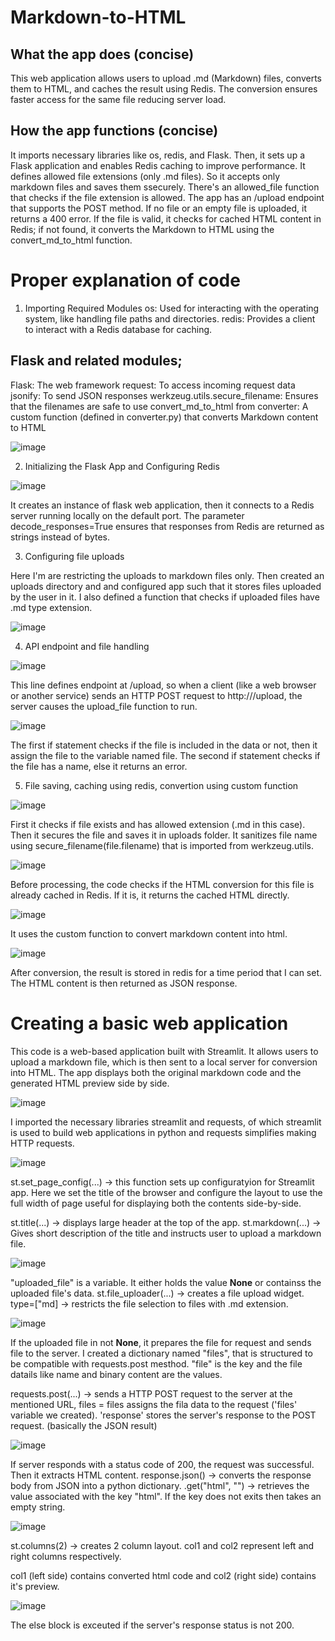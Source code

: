 # Markdown-to-HTML

## What the app does (concise)
This web application allows users to upload .md (Markdown) files, converts them to HTML, and caches the result using Redis. The conversion ensures faster access for the same file reducing server load.

## How the app functions (concise)
It imports necessary libraries like os, redis, and Flask. Then, it sets up a Flask application and enables Redis caching to improve performance. It defines allowed file extensions (only .md files). So it accepts only markdown files and saves them ssecurely. There's an allowed_file function that checks if the file extension is allowed. The app has an /upload endpoint that supports the POST method. If no file or an empty file is uploaded, it returns a 400 error. If the file is valid, it checks for cached HTML content in Redis; if not found, it converts the Markdown to HTML using the convert_md_to_html function.

# Proper explanation of code

1. Importing Required Modules
os: Used for interacting with the operating system, like handling file paths and directories.
redis: Provides a client to interact with a Redis database for caching.

## Flask and related modules;
Flask: The web framework
request: To access incoming request data
jsonify: To send JSON responses
werkzeug.utils.secure_filename: Ensures that the filenames are safe to use
convert_md_to_html from converter: A custom function (defined in converter.py) that converts Markdown content to HTML

![image](https://github.com/user-attachments/assets/bda28020-c99f-42c5-8235-4c422ff61bd7)


2. Initializing the Flask App and Configuring Redis

![image](https://github.com/user-attachments/assets/8be2bdb7-3bfd-4bdb-bbcc-a42029377cbc)

It creates an instance of flask web application, then it connects to a Redis server running locally on the default port. The parameter decode_responses=True ensures that responses from Redis are returned as strings instead of bytes.


3. Configuring file uploads

Here I'm are restricting the uploads to markdown files only. Then created an uploads directory and and configured app such that it stores files uploaded by the user in it. I also defined a function that checks if uploaded files have .md type extension.

![image](https://github.com/user-attachments/assets/e6b43427-6017-4fd0-a717-3f9a416a1f9a)


4. API endpoint and file handling

![image](https://github.com/user-attachments/assets/39431666-1081-42d2-be5a-6df078338dc6)

This line defines endpoint at /upload, so when a client (like a web browser or another service) sends an HTTP POST request to http://<your-server>/upload, the server causes the upload_file function to run.


![image](https://github.com/user-attachments/assets/039c64b7-fcd6-4f81-b818-9f158b65ec82)

The first if statement checks if the file is included in the data or not, then it assign the file to the variable named file. The second if statement checks if the file has a name, else it returns an error.


5. File saving, caching using redis, convertion using custom function

![image](https://github.com/user-attachments/assets/4207a1b4-a8a9-4441-8284-139aaa532177)

First it checks if file exists and has allowed extension (.md in this case). Then it secures the file and saves it in uploads folder. It sanitizes file name using secure_filename(file.filename) that is imported from werkzeug.utils.


![image](https://github.com/user-attachments/assets/ffd69b9b-fa17-4b52-992e-8b9ca676f544)

Before processing, the code checks if the HTML conversion for this file is already cached in Redis. If it is, it returns the cached HTML directly.


![image](https://github.com/user-attachments/assets/0686fee8-6183-4c88-8455-ab7359e079aa)

It uses the custom function to convert markdown content into html.


![image](https://github.com/user-attachments/assets/80ac7487-a32e-48d9-81e1-3c7b138852e1)

After conversion, the result is stored in redis for a time period that I can set.
The HTML content is then returned as JSON response.




# Creating a basic web application
This code is a web-based application built with Streamlit. It allows users to upload a markdown file, which is then sent to a local server for conversion into HTML. The app displays both the original markdown code and the generated HTML preview side by side.


![image](https://github.com/user-attachments/assets/78ba805b-1dd4-4b51-b4f7-be74d08d32e9)

I imported the necessary libraries streamlit and requests, of which streamlit is used to build web applications in python and requests simplifies making HTTP requests.


![image](https://github.com/user-attachments/assets/16ec1424-62d5-4320-8db3-618ac809e0fe)

st.set_page_config(...) -> this function sets up configuratyion for Streamlit app.
Here we set the title of the browser and configure the layout to use the full width of page useful for displaying both the contents side-by-side.

st.title(...) -> displays large header at the top of the app.
st.markdown(...) -> Gives short description of the title and instructs user to upload a markdown file.


![image](https://github.com/user-attachments/assets/e4741a9a-ed22-4181-8238-90eeaf3141d0)

"uploaded_file" is a variable. It either holds the value **None** or containss the uploaded file's data.
st.file_uploader(...) -> creates a file upload widget. 
type=["md] -> restricts the file selection to files with .md extension.


![image](https://github.com/user-attachments/assets/4d82a490-1873-46da-b22c-6bc1f88aaeaa)

If the uploaded file in not **None**, it prepares the file for request and sends file to the server. 
I created a dictionary named "files", that is structured to be compatible with requests.post mesthod. "file" is the key and the file datails like name and binary content are the values.

requests.post(...) -> sends a HTTP POST request to the server at the mentioned URL, files = files assigns the fila data to the request ('files' variable we created). 'response' stores the server's response to the POST request. (basically the JSON result)


![image](https://github.com/user-attachments/assets/20666984-21c6-40ad-9dba-3dba00896ac6)

If server responds with a status code of 200, the request was successful. Then it extracts HTML content. 
response.json() -> converts the response body from JSON into a python dictionary.
.get("html", "") -> retrieves the value associated with the key "html". If the key does not exits then takes an empty string.


![image](https://github.com/user-attachments/assets/aab7847b-32f1-4986-a904-2f6716915e9a)

st.columns(2) -> creates 2 column layout. col1 and col2 represent left and right columns respectively. 

col1 (left side) contains converted html code and col2 (right side) contains it's preview.


![image](https://github.com/user-attachments/assets/9521ce44-d99a-45a3-acf6-5ec782ec20d0)

The else block is exceuted if the server's response status is not 200.
